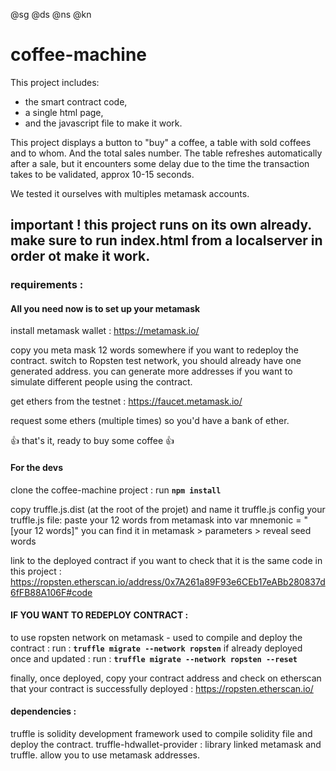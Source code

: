 @sg
@ds
@ns
@kn

# coffee-machine
This project includes:
- the smart contract code,
- a single html page,
- and the javascript file to make it work.

This project displays a button to "buy" a coffee, a table with sold coffees and to whom. And the total sales number.
The table refreshes automatically after a sale, but it encounters some delay due to the time the transaction takes to be validated, approx 10-15 seconds.

We tested it ourselves with multiples metamask accounts.

## important ! this project runs on its own already. make sure to run index.html from a localserver in order ot make it work.

### requirements :
#### All you need now is to set up your metamask
install metamask wallet :
https://metamask.io/

copy you meta mask 12 words somewhere if you want to redeploy the contract.
switch to Ropsten test network, you should already have one generated address.
you can generate more addresses if you want to simulate different people using the contract.

get ethers from the testnet :
https://faucet.metamask.io/

request some ethers (multiple times) so you'd have a bank of ether.

:+1: that's it, ready to buy some coffee :+1:

#### For the devs

clone the coffee-machine project :
run **`npm install`**

copy truffle.js.dist (at the root of the projet) and name it truffle.js
config your truffle.js file:
paste your 12 words from metamask into var mnemonic = "[your 12 words]"
you can find it in metamask > parameters > reveal seed words

link to the deployed contract if you want to check that it is the same code in this project :
https://ropsten.etherscan.io/address/0x7A261a89F93e6CEb17eABb280837d6fFB88A106F#code

#### IF YOU WANT TO REDEPLOY CONTRACT :
to use ropsten network on metamask - used to compile and deploy the contract :
run : **`truffle migrate --network ropsten`**
if already deployed once and updated :
run : **`truffle migrate --network ropsten --reset`**

finally, once deployed, copy your contract address and
check on etherscan that your contract is successfully deployed :
https://ropsten.etherscan.io/

#### dependencies :
truffle is solidity development framework used to compile solidity file and deploy the contract.
truffle-hdwallet-provider : library linked metamask and truffle. allow you to use metamask addresses.

